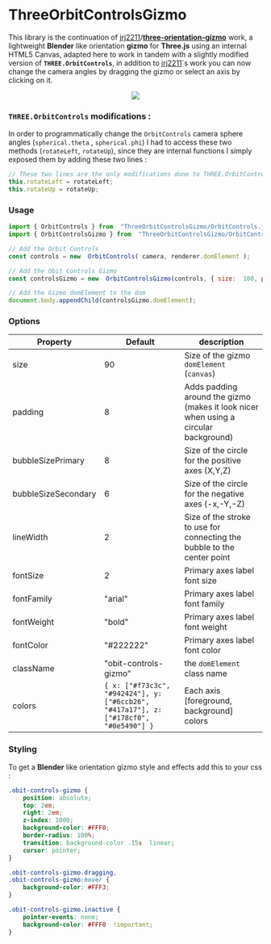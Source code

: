 # ThreeOrbitControlsGizmo

This library is the continuation of [jrj2211](https://github.com/jrj2211)/**[three-orientation-gizmo](https://github.com/jrj2211/three-orientation-gizmo)** work, a lightweight **Blender** like orientation **gizmo** for **Three.js** using an internal HTML5 Canvas, adapted here to work in tandem with a slightly modified version of **`THREE.OrbitControls`**, in addition to [jrj2211](https://github.com/jrj2211)`s work you can now change the camera angles by dragging the gizmo or select an axis by clicking on it.

<p align="center">
  <img src="https://raw.githubusercontent.com/Millennium-Fennec/ThreeOrbitControlsGizmo/master/demo/ThreeObitControlsGizmo.gif" />
</p>

### `THREE.OrbitControls` modifications :
In order to programmatically change the `OrbitControls` camera sphere angles (`spherical.theta` , `spherical.phi`) I had to access these two methods (`rotateLeft`, `rotateUp`), since they are internal functions I simply exposed them by adding these two lines :

```javascript
// These two lines are the only modifications done to THREE.OrbitControls
this.rotateLeft = rotateLeft;
this.rotateUp = rotateUp;
```

### Usage

```javascript
import { OrbitControls } from  "ThreeOrbitControlsGizmo/OrbitControls.js";
import { OrbitControlsGizmo } from  "ThreeOrbitControlsGizmo/OrbitControlsGizmo.js";

// Add the Orbit Controls
const controls = new  OrbitControls( camera, renderer.domElement );

// Add the Obit Controls Gizmo
const controlsGizmo = new  OrbitControlsGizmo(controls, { size:  100, padding:  8 });

// Add the Gizmo domElement to the dom 
document.body.appendChild(controlsGizmo.domElement);
```

### Options
| Property | Default | description |
|--|--|--|
| size | 90 | Size of the gizmo `domElement` (`canvas`) |
| padding | 8 | Adds padding around the gizmo (makes it look nicer when using a circular background) |
| bubbleSizePrimary | 8 | Size of the circle for the positive axes (X,Y,Z) |
| bubbleSizeSecondary | 6 | Size of the circle for the negative axes (-x,-Y,-Z) |
| lineWidth | 2 | Size of the stroke to use for connecting the bubble to the center point |
| fontSize | 2 | Primary axes label font size |
| fontFamily | "arial" | Primary axes label font family |
| fontWeight | "bold" | Primary axes label font weight |
| fontColor | "#222222" | Primary axes label font color |
| className | "obit-controls-gizmo" | the `domElement` class name |
| colors | `{ x: ["#f73c3c", "#942424"], y: ["#6ccb26", "#417a17"], z: ["#178cf0", "#0e5490"] }` | Each axis [foreground, background] colors |


### Styling 
To get a **Blender** like  orientation gizmo style and effects add this to your css :

```css
.obit-controls-gizmo {
    position: absolute;
    top: 2em;
    right: 2em;
    z-index: 1000;
    background-color: #FFF0;
    border-radius: 100%;
    transition: background-color .15s  linear;
    cursor: pointer;
}

.obit-controls-gizmo.dragging, 
.obit-controls-gizmo:hover {
    background-color: #FFF3;
}

.obit-controls-gizmo.inactive {
    pointer-events: none;
    background-color: #FFF0  !important;
}
```
  
